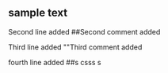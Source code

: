 ## sample text

Second line added
##Second comment added

Third line added
""Third comment added

fourth line added
##s csss  s
